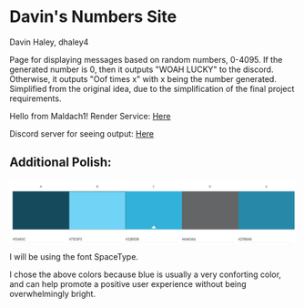 # Davin's Numbers Site
Davin Haley, dhaley4

Page for displaying messages based on random numbers, 0-4095.
If the generated number is 0, then it outputs "WOAH LUCKY" to the discord.
Otherwise, it outputs "Oof times x" with x being the number generated.
Simplified from the original idea, due to the simplification of the final project requirements.

Hello from Maldach1!
Render Service: [Here](https://sqc-project-dhaley4.onrender.com)

Discord server for seeing output: [Here](https://discord.gg/SDPaQsn7Jy)

## Additional Polish:


![color palette](/colorPalette.png)

I will be using the font SpaceType.

I chose the above colors because blue is usually a very conforting color, and can help promote a positive user experience without being overwhelmingly bright.
